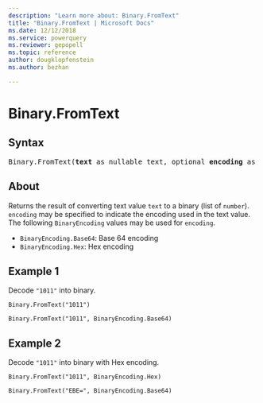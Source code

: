 ```yaml
---
description: "Learn more about: Binary.FromText"
title: "Binary.FromText | Microsoft Docs"
ms.date: 12/12/2018
ms.service: powerquery
ms.reviewer: gepopell
ms.topic: reference
author: dougklopfenstein
ms.author: bezhan

---
```

# Binary.FromText

## Syntax

<pre>
Binary.FromText(<b>text</b> as nullable text, optional <b>encoding</b> as nullable number) as nullable binary
</pre>

## About
Returns the result of converting text value `text` to a binary (list of `number`). `encoding` may be specified to indicate the encoding used in the text value. The following `BinaryEncoding` values may be used for `encoding`. <ul> <li>`BinaryEncoding.Base64`: Base 64 encoding</li> <li>`BinaryEncoding.Hex`: Hex encoding</li> </ul>

## Example 1

Decode `"1011"` into binary.

```powerquery-m
Binary.FromText("1011")
```

```powerquery-m
Binary.FromText("1011", BinaryEncoding.Base64)
```

## Example 2
Decode `"1011"` into binary with Hex encoding.

```powerquery-m
Binary.FromText("1011", BinaryEncoding.Hex)
```

```powerquery-m
Binary.FromText("EBE=", BinaryEncoding.Base64)
```

